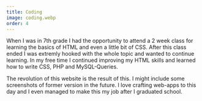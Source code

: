 ```yaml
---
title: Coding
image: coding.webp
order: 4
---
```


When I was in 7th grade I had the opportunity to attend a 2 week class for learning the basics of HTML and even a little bit of CSS. After this class ended I was extremly hooked with the whole topic and wanted to continue learning. In my free time I continued improving my HTML skills and learned how to write CSS, PHP and MySQL-Queries.

The revolution of this website is the result of this. I might include some screenshots of former version in the future. I love crafting web-apps to this day and I even managed to make this my job after I graduated school.